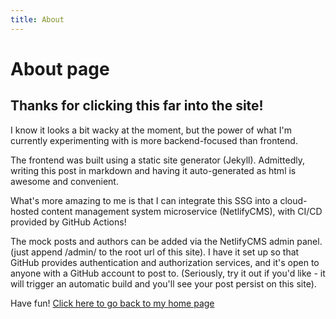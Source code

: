```yaml
---
title: About
---
```

# About page

## Thanks for clicking this far into the site!

I know it looks a bit wacky at the moment, but the power of what I'm currently experimenting with is more backend-focused than frontend.

The frontend was built using a static site generator (Jekyll). Admittedly, writing this post in markdown and having it auto-generated as html is awesome and convenient.

What's more amazing to me is that I can integrate this SSG into a cloud-hosted content management system microservice (NetlifyCMS), with CI/CD provided by GitHub Actions!

The mock posts and authors can be added via the NetlifyCMS admin panel. (just append /admin/ to the root url of this site). I have it set up so that GitHub provides authentication and authorization services, and it's open to anyone with a GitHub account to post to. (Seriously, try it out if you'd like - it will trigger an automatic build and you'll see your post persist on this site).

Have fun! [Click here to go back to my home page](https://asa55.github.io)